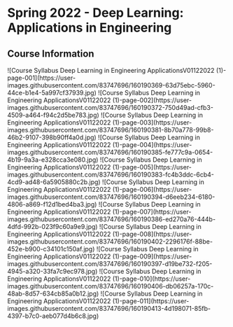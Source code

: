 <h1>Spring 2022 - Deep Learning: Applications in Engineering</h1>
<h2>Course Information</h2>
![Course Syllabus Deep Learning in Engineering ApplicationsV01122022 (1)-page-001](https://user-images.githubusercontent.com/83747696/160190369-63d75ebc-5960-44ce-b1e4-5a997cf37939.jpg)
![Course Syllabus Deep Learning in Engineering ApplicationsV01122022 (1)-page-002](https://user-images.githubusercontent.com/83747696/160190372-750d49ad-cfb3-4509-a464-f94c2d5be783.jpg)
![Course Syllabus Deep Learning in Engineering ApplicationsV01122022 (1)-page-003](https://user-images.githubusercontent.com/83747696/160190381-8b70a778-99b8-46b2-9107-398b90ff4a0d.jpg)
![Course Syllabus Deep Learning in Engineering ApplicationsV01122022 (1)-page-004](https://user-images.githubusercontent.com/83747696/160190385-fe777c9a-0654-4b19-9a3a-e328cca3e080.jpg)
![Course Syllabus Deep Learning in Engineering ApplicationsV01122022 (1)-page-005](https://user-images.githubusercontent.com/83747696/160190383-fc4b3ddc-6cb4-4cd9-ad48-6a5905880c2b.jpg)
![Course Syllabus Deep Learning in Engineering ApplicationsV01122022 (1)-page-006](https://user-images.githubusercontent.com/83747696/160190394-d6eeb234-6180-4806-a869-f12d1bed4ba3.jpg)
![Course Syllabus Deep Learning in Engineering ApplicationsV01122022 (1)-page-007](https://user-images.githubusercontent.com/83747696/160190386-ed270a76-444b-4dfd-992b-023f9c60a9e9.jpg)
![Course Syllabus Deep Learning in Engineering ApplicationsV01122022 (1)-page-008](https://user-images.githubusercontent.com/83747696/160190402-2296176f-88be-452e-b900-c34101c150af.jpg)
![Course Syllabus Deep Learning in Engineering ApplicationsV01122022 (1)-page-009](https://user-images.githubusercontent.com/83747696/160190397-d19be732-f205-4945-a320-33fa7c9ec978.jpg)
![Course Syllabus Deep Learning in Engineering ApplicationsV01122022 (1)-page-010](https://user-images.githubusercontent.com/83747696/160190406-db06257a-170c-48ab-8d57-634cb85a0b12.jpg)
![Course Syllabus Deep Learning in Engineering ApplicationsV01122022 (1)-page-011](https://user-images.githubusercontent.com/83747696/160190413-4d198071-85fb-4397-b7c0-aeb077d4b6c8.jpg)
